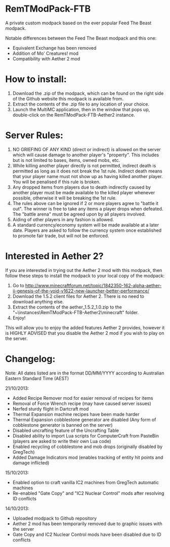 RemTModPack-FTB
===============

A private custom modpack based on the ever popular Feed The Beast modpack.

Notable differences between the Feed The Beast modpack and this one:
- Equivalent Exchange has been removed
- Addition of Mo' Creatures! mod
- Compatibility with Aether 2 mod

How to install:
===============

1. Download the .zip of the modpack, which can be found on the right side of the Github website this modpack is available from.
2. Extract the contents of the .zip file to any location of your choice.
3. Launch the MultiMC application, then in the window that pops up, double-click on the RemTModPack-FTB-Aether2 instance.

Server Rules:
=============

1. NO GRIEFING OF ANY KIND (direct or indirect) is allowed on the server which will cause damage to another player's "property". This includes but is not limited to bases, items, owned mobs, etc.
2. While killing another player directly is not permitted, indirect death is permitted as long as it does not break the 1st rule. Indirect death means that your player name must not show up as having killed another player. You will be penalised if this rule is broken.
3. Any dropped items from players due to death indirectly caused by another player must be made available to the killed player whenever possible, otherwise it will be breaking the 1st rule.
4. The rules above can be ignored if 2 or more players agree to "battle it out". The winner is free to take any items a player drops when defeated. The "battle arena" must be agreed upon by all players involved.
5. Aiding of other players in any fashion is allowed.
6. A standard currency/economy system will be made available at a later date. Players are asked to follow the currency system once established to promote fair trade, but will not be enforced.

Interested in Aether 2?
=======================

If you are interested in trying out the Aether 2 mod with this modpack, then follow these steps to install the modpack to your local copy of the modpack:

1. Go to http://www.minecraftforum.net/topic/1842350-162-alpha-aether-ii-genesis-of-the-void-v1622-new-launcher-better-performance/
2. Download the 1.5.2 client files for Aether 2. There is no need to download anything else.
3. Extract the contents of the aether_1.5.2_1.0.zip to the "~\instances\RemTModPack-FTB-Aether2\minecraft" folder.
4. Enjoy!

This will allow you to enjoy the added features Aether 2 provides, however it is HIGHLY ADVISED that you disable the Aether 2 mod if you wish to play on the server.

Changelog:
==========

Note: All dates listed are in the format DD/MM/YYYY according to Australian Eastern Standard Time (AEST)

21/10/2013:
- Added Recipe Remover mod for easier removal of recipes for items
- Removal of Force Wrench recipe (may have caused server issues)
- Nerfed sturdy flight in Dartcraft mod
- Thermal Expansion machine recipes have been made harder
- Thermal Expansion cobblestone generator are disabled (Any form of cobblestone generator is banned on the server)
- Disabled uncrafting feature of the Uncrafting Table
- Disabled ability to import Lua scripts for ComputerCraft from PasteBin (players are asked to write their own Lua code)
- Enabled recycling of cobblestone and mob drops (originally disabled by GregTech)
- Added Damage Indicators mod (enables tracking of entity hit points and damage inflicted)

15/10/2013:
- Enabled option to craft vanilla IC2 machines from GregTech automatic machines
- Re-enabled "Gate Copy" and "IC2 Nuclear Control" mods after resolving ID conflicts

14/10/2013:
- Uploaded modpack to Github repository
- Aether 2 mod has been temporarily removed due to graphic issues with the server
- Gate Copy and IC2 Nuclear Control mods have been disabled due to ID conflicts
